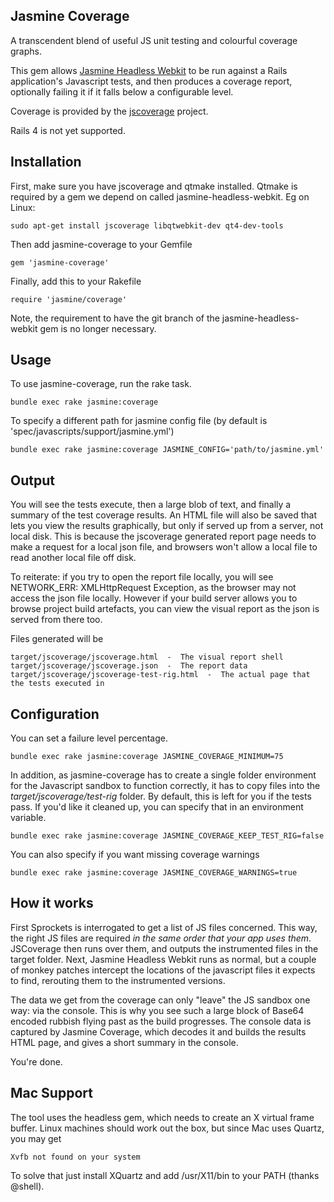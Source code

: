 ## Jasmine Coverage

A transcendent blend of useful JS unit testing and colourful coverage graphs.

This gem allows [Jasmine Headless Webkit](http://johnbintz.github.com/jasmine-headless-webkit/)
to be run against a Rails application's Javascript tests, and then produces a coverage report, optionally
failing it if it falls below a configurable level.

Coverage is provided by the [jscoverage](http://siliconforks.com/jscoverage/manual.html) project.

Rails 4 is not yet supported.

## Installation

First, make sure you have jscoverage and qtmake installed. Qtmake is required by a gem we depend on called jasmine-headless-webkit. Eg on Linux:

    sudo apt-get install jscoverage libqtwebkit-dev qt4-dev-tools

Then add jasmine-coverage to your Gemfile

    gem 'jasmine-coverage'

Finally, add this to your Rakefile

    require 'jasmine/coverage'

Note, the requirement to have the git branch of the jasmine-headless-webkit gem is no longer necessary.

## Usage

To use jasmine-coverage, run the rake task.

    bundle exec rake jasmine:coverage
    
To specify a different path for jasmine config file (by default is 'spec/javascripts/support/jasmine.yml')

    bundle exec rake jasmine:coverage JASMINE_CONFIG='path/to/jasmine.yml'

## Output

You will see the tests execute, then a large blob of text, and finally a summary of the test coverage results.
An HTML file will also be saved that lets you view the results graphically, but only if served up from a server,
not local disk. This is because the jscoverage generated report page needs to make a request for a local json
file, and browsers won't allow a local file to read another local file off disk.

To reiterate: if you try to open the report file locally, you will see NETWORK_ERR: XMLHttpRequest Exception,
as the browser may not access the json file locally. However if your build server allows you to browse project build
artefacts, you can view the visual report as the json is served from there too.

Files generated will be

    target/jscoverage/jscoverage.html  -  The visual report shell
    target/jscoverage/jscoverage.json  -  The report data
    target/jscoverage/jscoverage-test-rig.html  -  The actual page that the tests executed in

## Configuration

You can set a failure level percentage.

    bundle exec rake jasmine:coverage JASMINE_COVERAGE_MINIMUM=75

In addition, as jasmine-coverage has to create a single folder environment for the Javascript sandbox to function correctly, it has to copy
files into the _target/jscoverage/test-rig_ folder. By default, this is left for you if the tests pass. If you'd like it cleaned up,
you can specify that in an environment variable.

    bundle exec rake jasmine:coverage JASMINE_COVERAGE_KEEP_TEST_RIG=false

You can also specify if you want missing coverage warnings

    bundle exec rake jasmine:coverage JASMINE_COVERAGE_WARNINGS=true

## How it works

First Sprockets is interrogated to get a list of JS files concerned. This way, the right JS files
are required *in the same order that your app uses them*. JSCoverage then runs over them, and outputs the
instrumented files in the target folder. Next, Jasmine Headless Webkit runs as normal, but a couple of monkey
patches intercept the locations of the javascript files it expects to find, rerouting them to the instrumented versions.

The data we get from the coverage can only "leave" the JS sandbox one way: via the console. This is why you see such
a large block of Base64 encoded rubbish flying past as the build progresses. The console data is captured by Jasmine
Coverage, which decodes it and builds the results HTML page, and gives a short summary in the console.

You're done.

## Mac Support

The tool uses the headless gem, which needs to create an X virtual frame buffer. Linux machines should work out the box, 
but since Mac uses Quartz, you may get 

    Xvfb not found on your system
    
To solve that just install XQuartz and add /usr/X11/bin to your PATH (thanks @shell).
